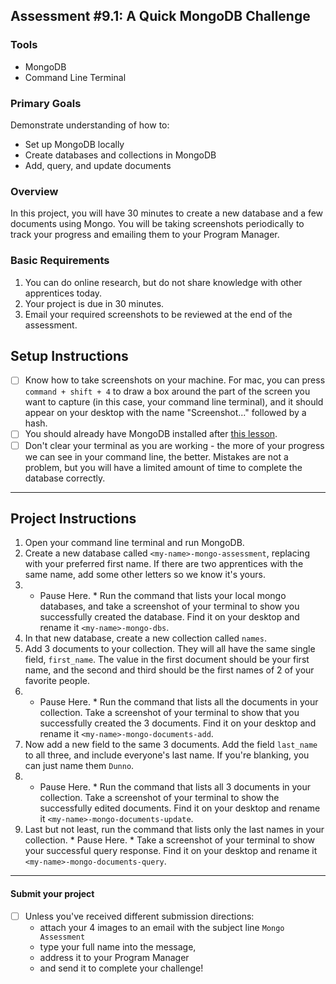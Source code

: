 ## Assessment #9.1: A Quick MongoDB Challenge

### Tools
- MongoDB
- Command Line Terminal

### Primary Goals
Demonstrate understanding of how to:
- Set up MongoDB locally
- Create databases and collections in MongoDB
- Add, query, and update documents

### Overview
In this project, you will have 30 minutes to create a new database and a few documents using Mongo. You will be taking screenshots periodically to track your progress and emailing them to your Program Manager.

### Basic Requirements
1. You can do online research, but do not share knowledge with other apprentices today.
2. Your project is due in 30 minutes.
3. Email your required screenshots to be reviewed at the end of the assessment.

## Setup Instructions
- [ ] Know how to take screenshots on your machine.  For mac, you can press `command + shift + 4` to draw a box around the part of the screen you want to capture (in this case, your command line terminal), and it should appear on your desktop with the name "Screenshot..." followed by a hash.
- [ ] You should already have MongoDB installed after [this lesson](/Users/alodahl/Projects/curriculum/databases/mongo-db.md).
- [ ] Don't clear your terminal as you are working - the more of your progress we can see in your command line, the better. Mistakes are not a problem, but you will have a limited amount of time to complete the database correctly.

----

## Project Instructions

1. Open your command line terminal and run MongoDB.
1. Create a new database called `<my-name>-mongo-assessment`, replacing <my-name> with your preferred first name. If there are two apprentices with the same name, add some other letters so we know it's yours.
1. * Pause Here. * Run the command that lists your local mongo databases, and take a screenshot of your terminal to show you successfully created the database. Find it on your desktop and rename it `<my-name>-mongo-dbs`.
1. In that new database, create a new collection called `names`.
1. Add 3 documents to your collection.  They will all have the same single field, `first_name`. The value in the first document should be your first name, and the second and third should be the first names of 2 of your favorite people.
1. * Pause Here. * Run the command that lists all the documents in your collection. Take a screenshot of your terminal to show that you successfully created the 3 documents. Find it on your desktop and rename it `<my-name>-mongo-documents-add`.
1. Now add a new field to the same 3 documents. Add the field `last_name` to all three, and include everyone's last name.  If you're blanking, you can just name them `Dunno`.
1. * Pause Here. * Run the command that lists all 3 documents in your collection. Take a screenshot of your terminal to show the successfully edited documents. Find it on your desktop and rename it `<my-name>-mongo-documents-update`.
1. Last but not least, run the command that lists only the last names in your collection. * Pause Here. * Take a screenshot of your terminal to show your successful query response. Find it on your desktop and rename it `<my-name>-mongo-documents-query`.

-----

#### Submit your project

- [ ] Unless you've received different submission directions:
    * attach your 4 images to an email with the subject line `Mongo Assessment`
    * type your full name into the message,
    * address it to your Program Manager
    * and send it to complete your challenge!
